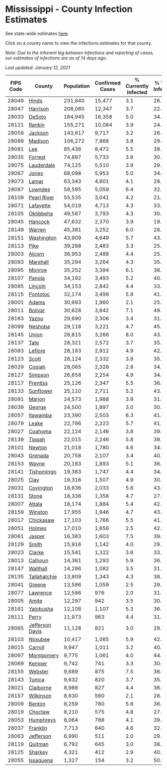 # Mississippi - County Infection Estimates

See state-wide estimates [here](/infections/us-ms).

Click on a county name to view the infections estimates for that county.

*Note: Due to the inherent lag between infections and reporting of cases, our estimates of infections are as of 14 days ago.*

*Last updated: January 12, 2021*

|   FIPS Code |                             County |   Population |   Confirmed Cases |   % Currently Infected |   % Total Infected |
|-------------|------------------------------------|--------------|-------------------|------------------------|--------------------|
|       28049 |                     [Hinds](hinds) |      231,840 |            15,477 |                    3.1 |               26.7 |
|       28047 |               [Harrison](harrison) |      208,080 |            12,347 |                    3.7 |               22.7 |
|       28033 |                   [DeSoto](desoto) |      184,945 |            16,358 |                    5.0 |               34.3 |
|       28121 |                   [Rankin](rankin) |      155,271 |            10,084 |                    3.9 |               24.8 |
|       28059 |                 [Jackson](jackson) |      143,617 |             9,717 |                    3.2 |               26.3 |
|       28089 |                 [Madison](madison) |      106,272 |             7,868 |                    3.8 |               29.8 |
|       28081 |                         [Lee](lee) |       85,436 |             8,472 |                    5.5 |               38.1 |
|       28035 |                 [Forrest](forrest) |       74,897 |             5,733 |                    3.6 |               30.7 |
|       28075 |           [Lauderdale](lauderdale) |       74,125 |             5,510 |                    3.9 |               29.8 |
|       28067 |                     [Jones](jones) |       68,098 |             5,953 |                    5.0 |               34.0 |
|       28073 |                     [Lamar](lamar) |       63,343 |             4,601 |                    4.1 |               28.5 |
|       28087 |                 [Lowndes](lowndes) |       58,595 |             5,059 |                    6.4 |               32.8 |
|       28109 |         [Pearl River](pearl-river) |       55,535 |             3,041 |                    4.2 |               21.4 |
|       28071 |             [Lafayette](lafayette) |       54,019 |             4,713 |                    4.3 |               33.4 |
|       28105 |             [Oktibbeha](oktibbeha) |       49,587 |             3,793 |                    4.3 |               30.3 |
|       28045 |                 [Hancock](hancock) |       47,632 |             2,370 |                    3.9 |               19.1 |
|       28149 |                   [Warren](warren) |       45,381 |             3,252 |                    6.0 |               28.2 |
|       28151 |           [Washington](washington) |       43,909 |             4,649 |                    5.7 |               43.1 |
|       28113 |                       [Pike](pike) |       39,288 |             2,483 |                    3.3 |               25.8 |
|       28003 |                   [Alcorn](alcorn) |       36,953 |             2,488 |                    4.4 |               25.5 |
|       28093 |               [Marshall](marshall) |       35,294 |             3,264 |                    4.3 |               35.6 |
|       28095 |                   [Monroe](monroe) |       35,252 |             3,394 |                    6.1 |               38.1 |
|       28107 |                   [Panola](panola) |       34,192 |             3,493 |                    5.2 |               40.2 |
|       28085 |                 [Lincoln](lincoln) |       34,153 |             2,842 |                    4.4 |               33.4 |
|       28115 |               [Pontotoc](pontotoc) |       32,174 |             3,499 |                    5.8 |               41.5 |
|       28001 |                     [Adams](adams) |       30,693 |             1,960 |                    2.1 |               25.6 |
|       28011 |                 [Bolivar](bolivar) |       30,628 |             3,842 |                    7.1 |               49.5 |
|       28163 |                     [Yazoo](yazoo) |       29,690 |             2,306 |                    3.4 |               31.4 |
|       28099 |                 [Neshoba](neshoba) |       29,118 |             3,221 |                    4.7 |               45.8 |
|       28145 |                     [Union](union) |       28,815 |             3,266 |                    8.0 |               43.1 |
|       28137 |                       [Tate](tate) |       28,321 |             2,572 |                    3.7 |               35.5 |
|       28083 |                 [Leflore](leflore) |       28,183 |             2,912 |                    4.9 |               42.3 |
|       28123 |                     [Scott](scott) |       28,124 |             2,332 |                    3.8 |               35.5 |
|       28029 |                   [Copiah](copiah) |       28,065 |             2,328 |                    2.8 |               34.1 |
|       28127 |                 [Simpson](simpson) |       26,658 |             2,254 |                    4.9 |               34.0 |
|       28117 |               [Prentiss](prentiss) |       25,126 |             2,347 |                    5.5 |               36.0 |
|       28133 |             [Sunflower](sunflower) |       25,110 |             2,711 |                    5.2 |               43.1 |
|       28091 |                   [Marion](marion) |       24,573 |             1,988 |                    3.9 |               31.6 |
|       28039 |                   [George](george) |       24,500 |             1,897 |                    3.0 |               30.2 |
|       28057 |               [Itawamba](itawamba) |       23,390 |             2,503 |                    6.3 |               41.6 |
|       28079 |                     [Leake](leake) |       22,786 |             2,223 |                    5.7 |               41.1 |
|       28027 |                 [Coahoma](coahoma) |       22,124 |             2,146 |                    3.8 |               39.0 |
|       28139 |                   [Tippah](tippah) |       22,015 |             2,246 |                    5.8 |               39.3 |
|       28101 |                   [Newton](newton) |       21,018 |             1,780 |                    4.6 |               34.0 |
|       28043 |                 [Grenada](grenada) |       20,758 |             2,107 |                    3.4 |               40.7 |
|       28153 |                     [Wayne](wayne) |       20,183 |             1,893 |                    5.1 |               36.8 |
|       28141 |           [Tishomingo](tishomingo) |       19,383 |             1,747 |                    4.4 |               34.4 |
|       28025 |                       [Clay](clay) |       19,316 |             1,507 |                    4.9 |               30.5 |
|       28031 |             [Covington](covington) |       18,636 |             2,033 |                    5.6 |               43.6 |
|       28131 |                     [Stone](stone) |       18,336 |             1,358 |                    4.7 |               27.7 |
|       28007 |                   [Attala](attala) |       18,174 |             1,884 |                    5.4 |               42.2 |
|       28159 |                 [Winston](winston) |       17,955 |             1,946 |                    4.7 |               43.4 |
|       28017 |             [Chickasaw](chickasaw) |       17,103 |             1,766 |                    5.5 |               41.2 |
|       28051 |                   [Holmes](holmes) |       17,010 |             1,656 |                    2.5 |               42.6 |
|       28061 |                   [Jasper](jasper) |       16,383 |             1,603 |                    7.5 |               39.0 |
|       28129 |                     [Smith](smith) |       15,916 |             1,142 |                    4.0 |               29.3 |
|       28023 |                   [Clarke](clarke) |       15,541 |             1,322 |                    3.6 |               33.7 |
|       28013 |                 [Calhoun](calhoun) |       14,361 |             1,293 |                    5.9 |               36.3 |
|       28147 |               [Walthall](walthall) |       14,286 |             1,082 |                    3.5 |               31.3 |
|       28135 |       [Tallahatchie](tallahatchie) |       13,809 |             1,343 |                    4.3 |               38.9 |
|       28041 |                   [Greene](greene) |       13,586 |             1,059 |                    2.5 |               29.6 |
|       28077 |               [Lawrence](lawrence) |       12,586 |               976 |                    2.0 |               31.5 |
|       28005 |                     [Amite](amite) |       12,297 |               942 |                    3.5 |               30.1 |
|       28161 |             [Yalobusha](yalobusha) |       12,108 |             1,107 |                    5.3 |               36.7 |
|       28111 |                     [Perry](perry) |       11,973 |               963 |                    4.4 |               31.8 |
|       28065 | [Jefferson Davis](jefferson-davis) |       11,128 |               821 |                    3.0 |               29.5 |
|       28103 |                 [Noxubee](noxubee) |       10,417 |             1,065 |                    5.9 |               42.4 |
|       28015 |                 [Carroll](carroll) |        9,947 |             1,011 |                    3.2 |               40.7 |
|       28097 |           [Montgomery](montgomery) |        9,775 |             1,061 |                    4.0 |               44.0 |
|       28069 |                   [Kemper](kemper) |        9,742 |               741 |                    3.3 |               30.6 |
|       28155 |                 [Webster](webster) |        9,689 |               875 |                    7.5 |               36.0 |
|       28143 |                   [Tunica](tunica) |        9,632 |               820 |                    3.7 |               35.7 |
|       28021 |             [Claiborne](claiborne) |        8,988 |               827 |                    4.4 |               36.6 |
|       28157 |             [Wilkinson](wilkinson) |        8,630 |               560 |                    2.1 |               28.5 |
|       28009 |                   [Benton](benton) |        8,259 |               780 |                    5.6 |               36.4 |
|       28019 |                 [Choctaw](choctaw) |        8,210 |               575 |                    4.8 |               27.5 |
|       28053 |             [Humphreys](humphreys) |        8,064 |               788 |                    4.1 |               39.8 |
|       28037 |               [Franklin](franklin) |        7,713 |               640 |                    4.6 |               32.7 |
|       28063 |             [Jefferson](jefferson) |        6,990 |               511 |                    2.0 |               29.2 |
|       28119 |                 [Quitman](quitman) |        6,792 |               645 |                    3.0 |               38.7 |
|       28125 |                 [Sharkey](sharkey) |        4,321 |               412 |                    2.9 |               40.1 |
|       28055 |             [Issaquena](issaquena) |        1,327 |               154 |                    3.2 |               50.0 |